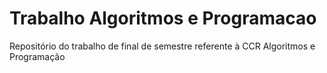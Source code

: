 # Trabalho Algoritmos e Programacao
 Repositório do trabalho de final de semestre referente à CCR Algoritmos e Programação
